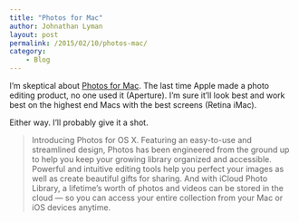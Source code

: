 ```yaml
---
title: "Photos for Mac"
author: Johnathan Lyman
layout: post
permalink: /2015/02/10/photos-mac/
category:
    - Blog
---
```


I’m skeptical about [Photos&nbsp;for Mac](http://www.apple.com/osx/photos-preview/). The last time Apple made a photo editing product, no one used it (Aperture). I’m sure it’ll look best and work best on the highest end Macs with the best screens (Retina iMac).

Either way. I’ll probably give it a shot.

> Introducing Photos for OS X. Featuring an easy-to-use and streamlined design, Photos has been engineered from the ground up to help you keep your growing library organized and accessible. Powerful and intuitive editing tools help you perfect your images as well as create beautiful gifts for sharing. And with iCloud Photo Library, a lifetime’s worth of photos and videos can be stored in the cloud — so you can access your entire collection from your Mac or iOS devices anytime.
